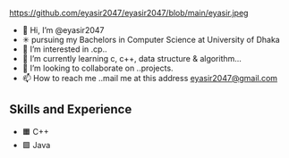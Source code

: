 https://github.com/eyasir2047/eyasir2047/blob/main/eyasir.jpeg

- 👋 Hi, I’m @eyasir2047
- ✳ pursuing my Bachelors in Computer Science at University of Dhaka
- 👀 I’m interested in .cp..
- 🌱 I’m currently learning  c, c++, data structure & algorithm...
- 💞️ I’m looking to collaborate on ..projects.
- 📫 How to reach me ..mail me at this address eyasir2047@gmail.com

## Skills and Experience
* 🟧 C++ 
* 🟩 Java
      



<!---
eyasir2047/eyasir2047 is a ✨ special ✨ repository because its `README.md` (this file) appears on your GitHub profile.
You can click the Preview link to take a look at your changes.
--->
